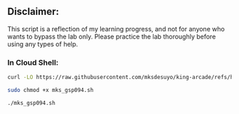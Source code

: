 ## Disclaimer:

This script is a reflection of my learning progress, and not for anyone who wants to bypass the lab only. Please practice the lab thoroughly before using any types of help.

### In Cloud Shell:

```bash
curl -LO https://raw.githubusercontent.com/mksdesuyo/king-arcade/refs/heads/main/Pub_Sub%3A%20Qwik%20Start%20-%20Python%20%7C%20GSP094/mks_gsp094.sh

sudo chmod +x mks_gsp094.sh

./mks_gsp094.sh
```